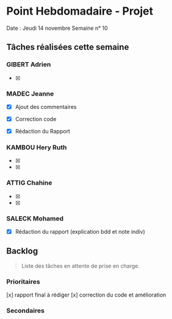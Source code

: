 # Point Hebdomadaire - Projet

Date : Jeudi 14 novembre
Semaine n° 10

## Tâches réalisées cette semaine

### GIBERT Adrien

- [x] 

### MADEC Jeanne

- [x] Ajout des commentaires 
- [x] Correction code
- [x] Rédaction du Rapport


### KAMBOU Hery Ruth

- [x]   
- [x]

### ATTIG Chahine

- [x] 
- [x] 


### SALECK Mohamed
- [x] Rédaction du rapport (explication bdd et note indiv)

## Backlog

> Liste des tâches en attente de prise en charge.

### Prioritaires

[x] rapport final à rédiger
[x] correction du code et amélioration



### Secondaires